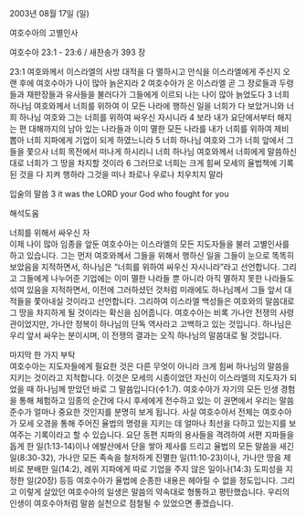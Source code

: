 2003년 08월 17일 (일)

여호수아의 고별인사



여호수아 23:1 - 23:6 / 새찬송가 393 장


23:1 여호와께서 이스라엘의 사방 대적을 다 멸하시고 안식을 이스라엘에게 주신지 오랜 후에 여호수아가 나이 많아 늙은지라
2 여호수아가 온 이스라엘 곧 그 장로들과 두령들과 재판장들과 유사들을 불러다가 그들에게 이르되 나는 나이 많아 늙었도다
3 너희 하나님 여호와께서 너희를 위하여 이 모든 나라에 행하신 일을 너희가 다 보았거니와 너희 하나님 여호와 그는 너희를 위하여 싸우신 자시니라 
4 보라 내가 요단에서부터 해지는 편 대해까지의 남아 있는 나라들과 이미 멸한 모든 나라를 내가 너희를 위하여 제비 뽑아 너희 지파에게 기업이 되게 하였느니라 
5 너희 하나님 여호와 그가 너희 앞에서 그들을 쫓으사 너희 목전에서 떠나게 하시리니 너희 하나님 여호와께서 너희에게 말씀하신 대로 너희가 그 땅을 차지할 것이라 
6 그러므로 너희는 크게 힘써 모세의 율법책에 기록된 것을 다 지켜 행하라 그것을 떠나 좌로나 우로나 치우치지 말라 

입술의 말씀 
3 it was the LORD your God who fought for you

해석도움





너희를 위해서 싸우신 자  
이제 나이 많아 임종을 앞둔 여호수아는 이스라엘의 모든 지도자들을 불러 고별인사를 하고 있습니다. 그는 먼저 여호와께서 그들을 위해서 행하신 일을 그들이 눈으로 똑똑히 보았음을 지적하면서, 하나님은 “너희를 위하여 싸우신 자시니라”라고 선언합니다. 그리고 그들에게 나누어준 기업에는 이미 멸한 나라들 뿐 아니라 아직 멸하지 못한 나라들도 섞여  있음을 지적하면서, 이전에 그러하셨던 것처럼 미래에도 하나님께서 그들 앞서 대적들을 쫓아내실 것이라고 선언합니다. 그리하여 이스라엘 백성들은 여호와의 말씀대로 그 땅을 차지하게 될 것이라는 확신을 심어줍니다. 여호수아는 비록 가나안 전쟁의 사령관이었지만, 가나안 정복이 하나님의 단독 역사라고 고백하고 있는 것입니다. 하나님은 우리 앞서 싸우는 분이시며, 이 전쟁의 결과는 오직 하나님의 말씀대로 될 것입니다. 

마지막 한 가지 부탁  
여호수아는 지도자들에게 필요한 것은 다른 무엇이 아니라 크게 힘써 하나님의 말씀을 지키는 것이라고 지적합니다. 이것은 모세의 시종이었던 자신이 이스라엘의 지도자가 되었을 때 하나님께 받았던 바로 그 말씀입니다(수1:7). 여호수아가 자기의 모든 인생 경험을 통해 체험하고 임종의 순간에 다시 후세에게 전수하고 있는 이 권면에서 우리는 말씀 준수가 얼마나 중요한 것인지를 분명히 보게 됩니다. 사실 여호수아서 전체는 여호수아가 모세 오경을 통해 주어진 율법의 명령을 지키는 데 얼마나 최선을 다하고 있는지를 보여주는 기록이라고 할 수 있습니다. 요단 동편 지파의 용사들을 격려하여 서편 지파들을 돕게 한 일(1:13-14)이나 에발산에서 단을 쌓아 제사를 드리고 율법의 모든 말씀을 새긴 일(8:30-32), 가나안 모든 족속을 철저하게 진멸한 일(11:10-23)이나, 가나안 땅을 제비로 분배한 일(14:2), 레위 지파에게 따로 기업을 주지 않은 일이나(14:3) 도피성을 지정한 일(20장) 등등 여호수아가 율법에 순종한 내용은 헤아릴 수 없을 정도입니다. 그리고 이렇게 살았던 여호수아의 일생은 말씀의 약속대로 형통하고 평탄했습니다. 우리의 인생이 여호수아처럼 말씀 실천으로 점철될 수 있었으면 좋겠습니다.
